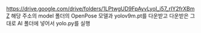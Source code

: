 https://drive.google.com/drive/folders/1LPtwgUD9FpAyvLyoI_i57_rIY2frXBmZ
해당 주소의 model 폴더의 OpenPose 모델과 yolov9m.pt를 다운받고 다운받은 그대로 AI 폴더에 넣어서 yolo.py를 실행
